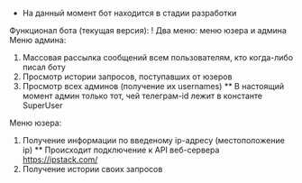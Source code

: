 * На данный момент бот находится в стадии разработки

Функционал бота (текущая версия):
! Два меню: меню юзера и админа
Меню админа:
1) Массовая рассылка сообщений всем пользователям, кто когда-либо писал боту
2) Просмотр истории запросов, поступавших от юзеров
3) Просмотр всех админов (получение их usernames) ** В настоящий момент админ только тот, чей телеграм-id лежит в константе SuperUser

Меню юзера:
1) Получение информации по введеному ip-адресу (местоположение ip) ** Происходит подключение к API веб-сервера https://ipstack.com/
2) Получение истории своих запросов
